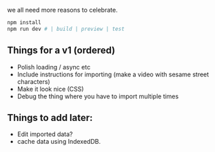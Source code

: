 we all need more reasons to celebrate.

```sh
npm install
npm run dev # | build | preview | test
```

## Things for a v1 (ordered)
- Polish loading / async etc
- Include instructions for importing (make a video with sesame street characters)
- Make it look nice (CSS)
- Debug the thing where you have to import multiple times

## Things to add later:
- Edit imported data?
- cache data using IndexedDB.

